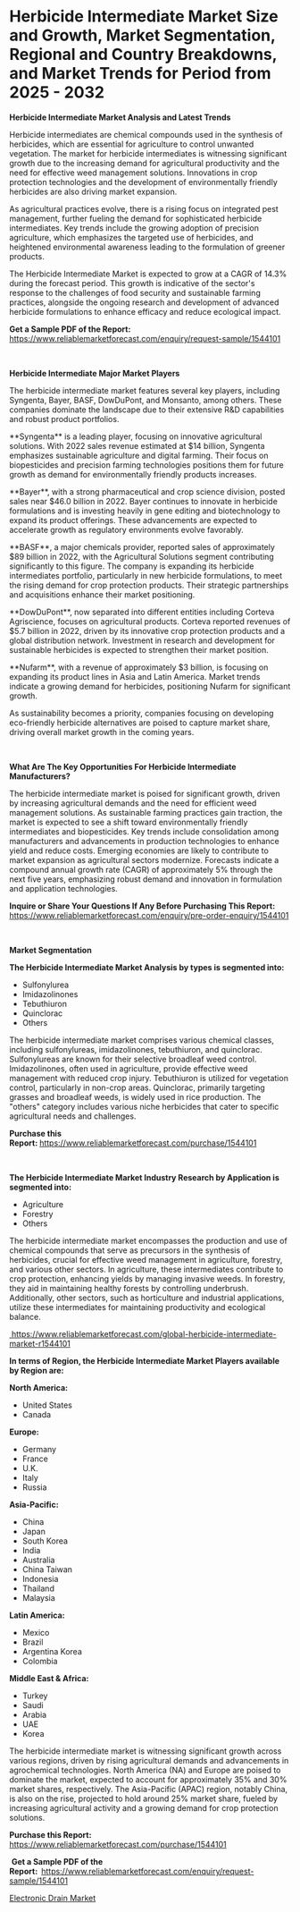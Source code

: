 <p><h1>Herbicide Intermediate Market Size and Growth, Market Segmentation, Regional and Country Breakdowns, and Market Trends for Period from 2025 -  2032</h1></p><p><strong>Herbicide Intermediate Market Analysis and Latest Trends</strong></p>
<p><p>Herbicide intermediates are chemical compounds used in the synthesis of herbicides, which are essential for agriculture to control unwanted vegetation. The market for herbicide intermediates is witnessing significant growth due to the increasing demand for agricultural productivity and the need for effective weed management solutions. Innovations in crop protection technologies and the development of environmentally friendly herbicides are also driving market expansion.</p><p>As agricultural practices evolve, there is a rising focus on integrated pest management, further fueling the demand for sophisticated herbicide intermediates. Key trends include the growing adoption of precision agriculture, which emphasizes the targeted use of herbicides, and heightened environmental awareness leading to the formulation of greener products. </p><p>The Herbicide Intermediate Market is expected to grow at a CAGR of 14.3% during the forecast period. This growth is indicative of the sector's response to the challenges of food security and sustainable farming practices, alongside the ongoing research and development of advanced herbicide formulations to enhance efficacy and reduce ecological impact.</p></p>
<p><strong>Get a Sample PDF of the Report:&nbsp;</strong> <a href="https://www.reliablemarketforecast.com/enquiry/request-sample/1544101?utm_campaign=2732&utm_medium=2&utm_source=Github&utm_content=ia&utm_term=31032025&utm_id=herbicide-intermediate">https://www.reliablemarketforecast.com/enquiry/request-sample/1544101</a></p>
<p>&nbsp;</p>
<p><strong>Herbicide Intermediate Major Market Players</strong></p>
<p><p>The herbicide intermediate market features several key players, including Syngenta, Bayer, BASF, DowDuPont, and Monsanto, among others. These companies dominate the landscape due to their extensive R&D capabilities and robust product portfolios.</p><p>**Syngenta** is a leading player, focusing on innovative agricultural solutions. With 2022 sales revenue estimated at $14 billion, Syngenta emphasizes sustainable agriculture and digital farming. Their focus on biopesticides and precision farming technologies positions them for future growth as demand for environmentally friendly products increases.</p><p>**Bayer**, with a strong pharmaceutical and crop science division, posted sales near $46.0 billion in 2022. Bayer continues to innovate in herbicide formulations and is investing heavily in gene editing and biotechnology to expand its product offerings. These advancements are expected to accelerate growth as regulatory environments evolve favorably.</p><p>**BASF**, a major chemicals provider, reported sales of approximately $89 billion in 2022, with the Agricultural Solutions segment contributing significantly to this figure. The company is expanding its herbicide intermediates portfolio, particularly in new herbicide formulations, to meet the rising demand for crop protection products. Their strategic partnerships and acquisitions enhance their market positioning.</p><p>**DowDuPont**, now separated into different entities including Corteva Agriscience, focuses on agricultural products. Corteva reported revenues of $5.7 billion in 2022, driven by its innovative crop protection products and a global distribution network. Investment in research and development for sustainable herbicides is expected to strengthen their market position.</p><p>**Nufarm**, with a revenue of approximately $3 billion, is focusing on expanding its product lines in Asia and Latin America. Market trends indicate a growing demand for herbicides, positioning Nufarm for significant growth.</p><p>As sustainability becomes a priority, companies focusing on developing eco-friendly herbicide alternatives are poised to capture market share, driving overall market growth in the coming years.</p></p>
<p>&nbsp;</p>
<p><strong>What Are The Key Opportunities For Herbicide Intermediate Manufacturers?</strong></p>
<p><p>The herbicide intermediate market is poised for significant growth, driven by increasing agricultural demands and the need for efficient weed management solutions. As sustainable farming practices gain traction, the market is expected to see a shift toward environmentally friendly intermediates and biopesticides. Key trends include consolidation among manufacturers and advancements in production technologies to enhance yield and reduce costs. Emerging economies are likely to contribute to market expansion as agricultural sectors modernize. Forecasts indicate a compound annual growth rate (CAGR) of approximately 5% through the next five years, emphasizing robust demand and innovation in formulation and application technologies.</p></p>
<p><strong>Inquire or Share Your Questions If Any Before Purchasing This Report:</strong> <a href="https://www.reliablemarketforecast.com/enquiry/pre-order-enquiry/1544101?utm_campaign=2732&utm_medium=2&utm_source=Github&utm_content=ia&utm_term=31032025&utm_id=herbicide-intermediate">https://www.reliablemarketforecast.com/enquiry/pre-order-enquiry/1544101</a></p>
<p>&nbsp;</p>
<p><strong>Market Segmentation</strong></p>
<p><strong>The Herbicide Intermediate Market Analysis by types is segmented into:</strong></p>
<p><ul><li>Sulfonylurea</li><li>Imidazolinones</li><li>Tebuthiuron</li><li>Quinclorac</li><li>Others</li></ul></p>
<p><p>The herbicide intermediate market comprises various chemical classes, including sulfonylureas, imidazolinones, tebuthiuron, and quinclorac. Sulfonylureas are known for their selective broadleaf weed control. Imidazolinones, often used in agriculture, provide effective weed management with reduced crop injury. Tebuthiuron is utilized for vegetation control, particularly in non-crop areas. Quinclorac, primarily targeting grasses and broadleaf weeds, is widely used in rice production. The "others" category includes various niche herbicides that cater to specific agricultural needs and challenges.</p></p>
<p><strong>Purchase this Report:&nbsp;</strong><a href="https://www.reliablemarketforecast.com/purchase/1544101?utm_campaign=2732&utm_medium=2&utm_source=Github&utm_content=ia&utm_term=31032025&utm_id=herbicide-intermediate">https://www.reliablemarketforecast.com/purchase/1544101</a></p>
<p>&nbsp;</p>
<p><strong>The Herbicide Intermediate Market Industry Research by Application is segmented into:</strong></p>
<p><ul><li>Agriculture</li><li>Forestry</li><li>Others</li></ul></p>
<p><p>The herbicide intermediate market encompasses the production and use of chemical compounds that serve as precursors in the synthesis of herbicides, crucial for effective weed management in agriculture, forestry, and various other sectors. In agriculture, these intermediates contribute to crop protection, enhancing yields by managing invasive weeds. In forestry, they aid in maintaining healthy forests by controlling underbrush. Additionally, other sectors, such as horticulture and industrial applications, utilize these intermediates for maintaining productivity and ecological balance.</p></p>
<p><a href="https://www.reliablemarketforecast.com/global-herbicide-intermediate-market-r1544101?utm_campaign=2732&utm_medium=2&utm_source=Github&utm_content=ia&utm_term=31032025&utm_id=herbicide-intermediate">&nbsp;https://www.reliablemarketforecast.com/global-herbicide-intermediate-market-r1544101</a></p>
<p><strong>In terms of Region, the Herbicide Intermediate Market Players available by Region are:</strong></p>
<p>
    <p> <strong> North America: </strong>
        <ul>
            <li>United States</li>
            <li>Canada</li>
        </ul>
        </p> 
    <p> <strong> Europe: </strong>
        <ul>
            <li>Germany</li>
            <li>France</li>
            <li>U.K.</li>
            <li>Italy</li>
            <li>Russia</li>
        </ul>
        </p> 
    <p> <strong> Asia-Pacific: </strong>
        <ul>
            <li>China</li>
            <li>Japan</li>
            <li>South Korea</li>
            <li>India</li>
            <li>Australia</li>
            <li>China Taiwan</li>
            <li>Indonesia</li>
            <li>Thailand</li>
            <li>Malaysia</li>
        </ul>
        </p> 
    <p> <strong> Latin America: </strong>
        <ul>
            <li>Mexico</li>
            <li>Brazil</li>
            <li>Argentina Korea</li>
            <li>Colombia</li>
        </ul>
        </p> 
    <p> <strong> Middle East & Africa: </strong>
        <ul>
            <li>Turkey</li>
            <li>Saudi</li>
            <li>Arabia</li>
            <li>UAE</li>
            <li>Korea</li>
        </ul>
    </p>
    </p>
<p><p>The herbicide intermediate market is witnessing significant growth across various regions, driven by rising agricultural demands and advancements in agrochemical technologies. North America (NA) and Europe are poised to dominate the market, expected to account for approximately 35% and 30% market shares, respectively. The Asia-Pacific (APAC) region, notably China, is also on the rise, projected to hold around 25% market share, fueled by increasing agricultural activity and a growing demand for crop protection solutions.</p></p>
<p><strong>Purchase this Report: </strong><a href="https://www.reliablemarketforecast.com/purchase/1544101?utm_campaign=2732&utm_medium=2&utm_source=Github&utm_content=ia&utm_term=31032025&utm_id=herbicide-intermediate">https://www.reliablemarketforecast.com/purchase/1544101</a></p>
<p>&nbsp;<strong>Get a Sample PDF of the Report:&nbsp;&nbsp;</strong><a href="https://www.reliablemarketforecast.com/enquiry/request-sample/1544101?utm_campaign=2732&utm_medium=2&utm_source=Github&utm_content=ia&utm_term=31032025&utm_id=herbicide-intermediate">https://www.reliablemarketforecast.com/enquiry/request-sample/1544101</a></p>
<p><strong></strong></p>
<p><p><a href="https://github.com/pimanoruman/Market-Research-Report-List-1/blob/main/electronic-drain-market.md?utm_campaign=2732&utm_medium=2&utm_source=Github&utm_content=ia&utm_term=31032025&utm_id=herbicide-intermediate">Electronic Drain Market</a></p></p>